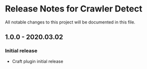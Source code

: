 # Release Notes for Crawler Detect

All notable changes to this project will be documented in this file.

## 1.0.0 - 2020.03.02
### Initial release
- Craft plugin initial release